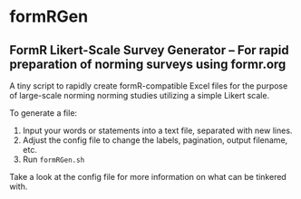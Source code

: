 # formRGen
## FormR Likert-Scale Survey Generator – For rapid preparation of norming surveys using formr.org

A tiny script to rapidly create formR-compatible Excel files for the purpose of large-scale norming norming studies utilizing a simple Likert scale.

To generate a file:
1. Input your words or statements into a text file, separated with new lines.
2. Adjust the config file to change the labels, pagination, output filename, etc.
3. Run ```formRGen.sh```

Take a look at the config file for more information on what can be tinkered with.